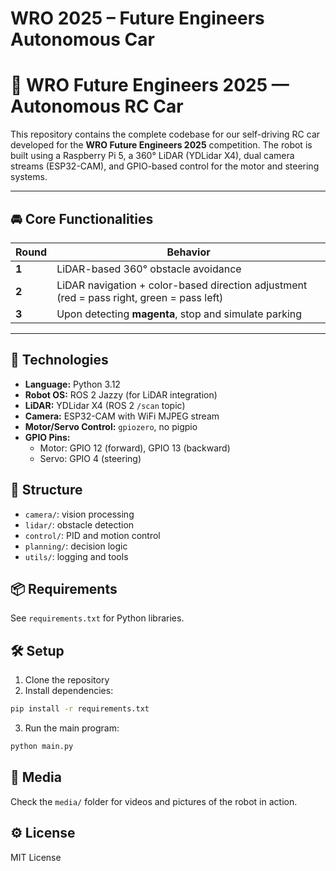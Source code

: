 # WRO 2025 – Future Engineers Autonomous Car

# 🤖 WRO Future Engineers 2025 — Autonomous RC Car

This repository contains the complete codebase for our self-driving RC car developed for the **WRO Future Engineers 2025** competition. The robot is built using a Raspberry Pi 5, a 360° LiDAR (YDLidar X4), dual camera streams (ESP32-CAM), and GPIO-based control for the motor and steering systems.

---

## 🚘 Core Functionalities

| Round | Behavior |
|-------|----------|
| **1** | LiDAR-based 360° obstacle avoidance |
| **2** | LiDAR navigation + color-based direction adjustment (red = pass right, green = pass left) |
| **3** | Upon detecting **magenta**, stop and simulate parking |

---

## 🧠 Technologies

- **Language:** Python 3.12
- **Robot OS:** ROS 2 Jazzy (for LiDAR integration)
- **LiDAR:** YDLidar X4 (ROS 2 `/scan` topic)
- **Camera:** ESP32-CAM with WiFi MJPEG stream
- **Motor/Servo Control:** `gpiozero`, no pigpio
- **GPIO Pins:**
  - Motor: GPIO 12 (forward), GPIO 13 (backward)
  - Servo: GPIO 4 (steering)

## 📁 Structure
- `camera/`: vision processing
- `lidar/`: obstacle detection
- `control/`: PID and motion control
- `planning/`: decision logic
- `utils/`: logging and tools

## 📦 Requirements
See `requirements.txt` for Python libraries.

## 🛠️ Setup
1. Clone the repository
2. Install dependencies:
```bash
pip install -r requirements.txt
```
3. Run the main program:
```bash
python main.py
```

## 📸 Media
Check the `media/` folder for videos and pictures of the robot in action.

## ⚙️ License
MIT License
